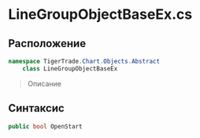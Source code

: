 
# LineGroupObjectBaseEx.cs
## Расположение
```csharp
namespace TigerTrade.Chart.Objects.Abstract  
    class LineGroupObjectBaseEx
```

> Описание

## Синтаксис
```csharp
public bool OpenStart
```
